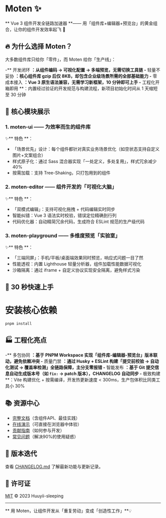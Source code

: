 # Moten ✨

** Vue 3 组件开发全链路加速器 **—— 用「组件库+编辑器+预览台」的黄金组合，让你的组件开发效率起飞 🚀

## 🔥 为什么选择 Moten？

大多数组件库只给你「零件」，而 Moten 给你「生产线」：

-** 开发闭环 **：从组件编码 → 可视化配置 → 多端预览，无需切换工具链
-** 轻量不妥协 **：核心组件库 gzip 后仅 8KB，却包含企业级场景所需的全部基础能力
-** 零成本接入 **：Vue 3 原生语法兼容，无需学习新框架，10 分钟即可上手
-** 工程化开箱即用 **：内置经过验证的开发规范与构建流程，新项目初始化时间从 1 天缩短至 30 分钟

## 🧩 核心模块展示

### 1. moten-ui —— 为效率而生的组件库
✨** 特色 **：

- 「场景优先」设计：每个组件都针对真实业务场景优化（如空状态支持自定义图片+文案组合）
- 样式原子化：通过 Sass 混合器实现「一处定义，多处复用」，样式冗余减少 40%
- 按需加载：支持 Tree-Shaking，只打包用到的组件

### 2. moten-editor —— 组件开发的「可视化大脑」
✨** 特色 **：

- 「双模式编辑」：支持可视化拖拽 + 代码编辑实时同步
- 智能纠错：Vue 3 语法实时校验，错误定位精确到行列
- 代码优化器：自动精简冗余代码，生成符合 ESLint 规范的生产级代码

### 3. moten-playground —— 多维度预览「实验室」
✨** 特色 **：

- 「三端同屏」：手机/平板/桌面端效果同时预览，响应式问题一目了然
- 性能透视：内置 Lighthouse 轻量分析器，组件加载性能数据可视化
- 沙箱隔离：通过 iframe + 自定义协议实现安全隔离，避免样式污染

## 🚀 30 秒快速上手

# 安装核心依赖

```
pnpm install
```

## 🏭 工程化亮点

-** 多包协同 **：基于 PNPM Workspace 实现「组件库-编辑器-预览台」版本联动，避免依赖冲突
-** 质量门禁 **：通过 Husky + ESLint 构建「提交前校验 → 自动化测试 → 覆盖率检测」全链路保障，主分支零报错
-** 智能发布 **：基于 Git 提交信息自动生成版本号（如 `fix:` → patch 版本），CHANGELOG 自动同步
-** 极致构建 **：Vite 构建优化 + 按需编译，开发热更新速度 < 300ms，生产包体积比同类工具小 30%

## 📚 资源中心

- [完整文档](https://moten-docs.example.com)（含组件API、最佳实践）
- [在线演示](https://moten-playground.example.com)（可直接在浏览器中体验）
- [贡献指南](./CONTRIBUTING.md)（如何参与开发）
- [常见问题](./docs/FAQ.md)（解决90%的使用疑惑）

## 🔄 版本迭代

查看 [CHANGELOG.md](./CHANGELOG.md) 了解最新功能与更新记录。

## 📄 许可证

[MIT](./LICENSE) © 2023 Huuyii-sleeping

---

** 用 Moten，让组件开发从「重复劳动」变成「创造性工作」**💡